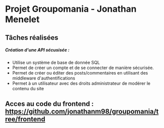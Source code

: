 # Projet Groupomania - Jonathan Menelet

## Tâches réalisées

##### Création d'une API sécusisée :
* Utilise un système de base de donnée SQL
* Permet de créer un compte et de se connecter de manière sécurisée.
* Permet de créer ou éditer des posts/commentaires en utilisant des middleware d'authentifications
* Permet à un utilisateur avec des droits administrateur de modérer le contenu du site

## Acces au code du frontend : https://github.com/jonathanm98/groupomania/tree/frontend
